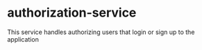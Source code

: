 # authorization-service
This service handles authorizing users that login or sign up to the application